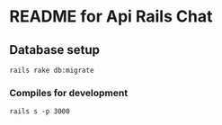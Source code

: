 # README for Api Rails Chat

## Database setup
```
rails rake db:migrate
```

### Compiles for development
```
rails s -p 3000
```
